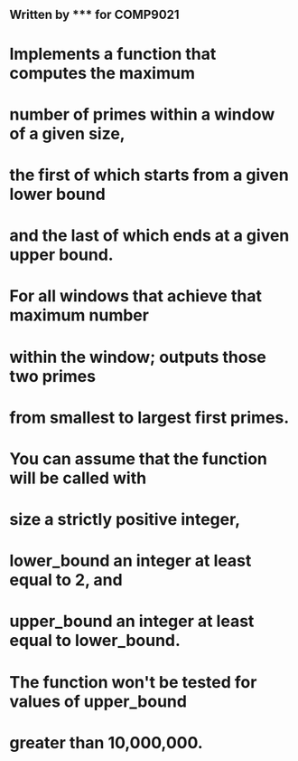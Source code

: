 ## Written by *** for COMP9021

# Implements a function that computes the maximum
# number of primes within a window of a given size,
# the first of which starts from a given lower bound
# and the last of which ends at a given upper bound.
# For all windows that achieve that maximum number
# within the window; outputs those two primes
# from smallest to largest first primes.
# You can assume that the function will be called with
# size a strictly positive integer,
# lower_bound an integer at least equal to 2, and
# upper_bound an integer at least equal to lower_bound.
# The function won't be tested for values of upper_bound
# greater than 10,000,000.
